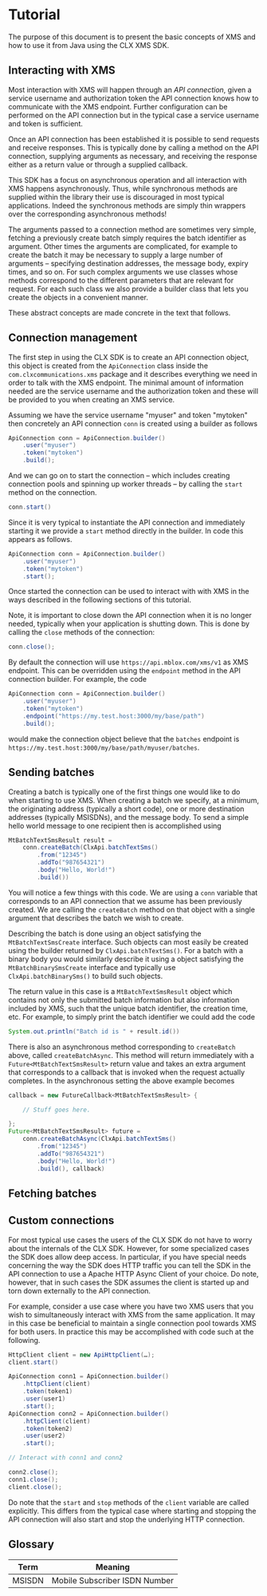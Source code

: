 Tutorial
========

The purpose of this document is to present the basic concepts of XMS and how to use it from Java using the CLX XMS SDK.

Interacting with XMS
--------------------

Most interaction with XMS will happen through an _API connection_, given a service username and authorization token the API connection knows how to communicate with the XMS endpoint. Further configuration can be performed on the API connection but in the typical case a service username and token is sufficient.

Once an API connection has been established it is possible to send requests and receive responses. This is typically done by calling a method on the API connection, supplying arguments as necessary, and receiving the response either as a return value or through a supplied callback.

This SDK has a focus on asynchronous operation and all interaction with XMS happens asynchronously. Thus, while synchronous methods are supplied within the library their use is discouraged in most typical applications. Indeed the synchronous methods are simply thin wrappers over the corresponding asynchronous methods!

The arguments passed to a connection method are sometimes very simple, fetching a previously create batch simply requires the batch identifier as argument. Other times the arguments are complicated, for example to create the batch it may be necessary to supply a large number of arguments – specifying destination addresses, the message body, expiry times, and so on. For such complex arguments we use classes whose methods correspond to the different parameters that are relevant for request. For each such class we also provide a builder class that lets you create the objects in a convenient manner.

These abstract concepts are made concrete in the text that follows.

Connection management
---------------------

The first step in using the CLX SDK is to create an API connection object, this object is created from the `ApiConnection` class inside the `com.clxcommunications.xms` package and it describes everything we need in order to talk with the XMS endpoint. The minimal amount of information needed are the service username and the authorization token and these will be provided to you when creating an XMS service.

Assuming we have the service username "myuser" and token "mytoken" then concretely an API connection `conn` is created using a builder as follows

```java
ApiConnection conn = ApiConnection.builder()
    .user("myuser")
    .token("mytoken")
    .build();
```

And we can go on to start the connection – which includes creating connection pools and spinning up worker threads – by calling the `start` method on the connection.

```java
conn.start()
```

Since it is very typical to instantiate the API connection and immediately starting it we provide a `start` method directly in the builder. In code this appears as follows.

```java
ApiConnection conn = ApiConnection.builder()
    .user("myuser")
    .token("mytoken")
    .start();
```

Once started the connection can be used to interact with with XMS in the ways described in the following sections of this tutorial.

Note, it is important to close down the API connection when it is no longer needed, typically when your application is shutting down. This is done by calling the `close` methods of the connection:

```java
conn.close();
```

By default the connection will use `https://api.mblox.com/xms/v1` as XMS endpoint. This can be overridden using the `endpoint` method in the API connection builder. For example, the code

```java
ApiConnection conn = ApiConnection.builder()
    .user("myuser")
    .token("mytoken")
    .endpoint("https://my.test.host:3000/my/base/path")
    .build();
```

would make the connection object believe that the `batches` endpoint is `https://my.test.host:3000/my/base/path/myuser/batches`.

Sending batches
---------------

Creating a batch is typically one of the first things one would like to do when starting to use XMS. When creating a batch we specify, at a minimum, the originating address (typically a short code), one or more destination addresses (typically MSISDNs), and the message body. To send a simple hello world message to one recipient then is accomplished using

```java
MtBatchTextSmsResult result =
    conn.createBatch(ClxApi.batchTextSms()
        .from("12345")
        .addTo("987654321")
        .body("Hello, World!")
        .build())
```

You will notice a few things with this code. We are using a `conn` variable that corresponds to an API connection that we assume has been previously created. We are calling the `createBatch` method on that object with a single argument that describes the batch we wish to create.

Describing the batch is done using an object satisfying the `MtBatchTextSmsCreate` interface. Such objects can most easily be created using the builder returned by `ClxApi.batchTextSms()`. For a batch with a binary body you would similarly describe it using a object satisfying the `MtBatchBinarySmsCreate` interface and typically use `ClxApi.batchBinarySms()` to build such objects.

The return value in this case is a `MtBatchTextSmsResult` object which contains not only the submitted batch information but also information included by XMS, such that the unique batch identifier, the creation time, etc. For example, to simply print the batch identifier we could add the code
```java
System.out.println("Batch id is " + result.id())
```

There is also an asynchronous method corresponding to `createBatch` above, called `createBatchAsync`. This method will return immediately with a `Future<MtBatchTextSmsResult>` return value and takes an extra argument that corresponds to a callback that is invoked when the request actually completes. In the asynchronous setting the above example becomes

```java
callback = new FutureCallback<MtBatchTextSmsResult> {

    // Stuff goes here.

};
Future<MtBatchTextSmsResult> future =
    conn.createBatchAsync(ClxApi.batchTextSms()
        .from("12345")
        .addTo("987654321")
        .body("Hello, World!")
        .build(), callback)
```

Fetching batches
----------------


Custom connections
------------------

For most typical use cases the users of the CLX SDK do not have to worry about the internals of the CLX SDK. However, for some specialized cases the SDK does allow deep access.  In particular, if you have special needs concerning the way the SDK does HTTP traffic you can tell the SDK in the API connection to use a Apache HTTP Async Client of your choice. Do note, however, that in such cases the SDK assumes the client is started up and torn down externally to the API connection.

For example, consider a use case where you have two XMS users that you wish to simultaneously interact with XMS from the same application. It may in this case be beneficial to maintain a single connection pool towards XMS for both users. In practice this may be accomplished with code such at the following.

```java
HttpClient client = new ApiHttpClient(…);
client.start()

ApiConnection conn1 = ApiConnection.builder()
    .httpClient(client)
    .token(token1)
    .user(user1)
    .start();
ApiConnection conn2 = ApiConnection.builder()
    .httpClient(client)
    .token(token2)
    .user(user2)
    .start();

// Interact with conn1 and conn2

conn2.close();
conn1.close();
client.close();
```

Do note that the `start` and `stop` methods of the `client` variable are called explicitly. This differs from the typical case where starting and stopping the API connection will also start and stop the underlying HTTP connection.

Glossary
--------

Term   | Meaning
-------|--------
MSISDN | Mobile Subscriber ISDN Number
